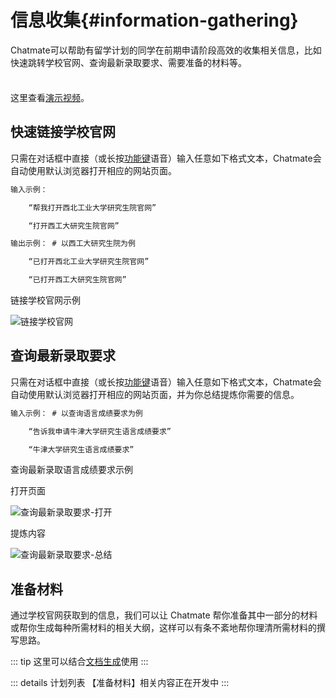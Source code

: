 <!-- markdownlint-disable MD033 -->

# 信息收集{#information-gathering}

Chatmate可以帮助有留学计划的同学在前期申请阶段高效的收集相关信息，比如快速跳转学校官网、查询最新录取要求、需要准备的材料等。

<div class="tip custom-block" style="padding-top: 8px">

这里查看[演示视频](https://www.bilibili.com/video/BV1WSWgeXEgH/?vd_source=8efd81eccbe016cf85c48d0cef159938)。

</div>

## 快速链接学校官网

只需在对话框中直接（或长按[功能键]()语音）输入任意如下格式文本，Chatmate会自动使用默认浏览器打开相应的网站页面。

```txt
输入示例：

    “帮我打开西北工业大学研究生院官网”

    “打开西工大研究生院官网”
```

```txt
输出示例： # 以西工大研究生院为例

    “已打开西北工业大学研究生院官网”

    “已打开西工大研究生院官网”
```

链接学校官网示例

![链接学校官网](/others/information-gathering/open-page.png "链接学校官网")

## 查询最新录取要求

只需在对话框中直接（或长按[功能键]()语音）输入任意如下格式文本，Chatmate会自动使用默认浏览器打开相应的网站页面，并为你总结提炼你需要的信息。

```txt
输入示例： # 以查询语言成绩要求为例

    “告诉我申请牛津大学研究生语言成绩要求”

    “牛津大学研究生语言成绩要求”
```

查询最新录取语言成绩要求示例

打开页面

![查询最新录取要求-打开](/others/information-gathering/open-page-3-0002.png "查询最新录取要求-打开")

提炼内容

![查询最新录取要求-总结](/others/information-gathering/open-page-3-0003.png "链接学校官网-总结")

## 准备材料

通过学校官网获取到的信息，我们可以让 Chatmate 帮你准备其中一部分的材料或帮你生成每种所需材料的相关大纲，这样可以有条不紊地帮你理清所需材料的撰写思路。

::: tip
这里可以结合[文档生成]()使用
:::

::: details 计划列表
【准备材料】相关内容正在开发中
:::